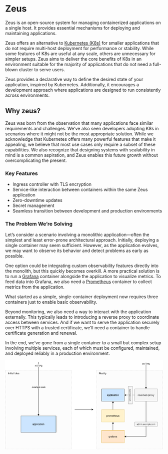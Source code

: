 # Zeus

Zeus is an open-source system for managing containerized applications on a single host. It provides essential mechanisms for deploying and maintaining applications.

Zeus offers an alternative to [Kubernetes (K8s)](https://kubernetes.io/) for smaller applications that do not require multi-host deployment for performance or stability. While some features of K8s are useful at any scale, others are unnecessary for simpler setups. Zeus aims to deliver the core benefits of K8s in an environment suitable for the majority of applications that do not need a full-blown cluster to serve users.

Zeus provides a declarative way to define the desired state of your application, inspired by Kubernetes. Additionally, it encourages a development approach where applications are designed to run consistently across environments.

## Why zeus?

Zeus was born from the observation that many applications face similar requirements and challenges. We’ve also seen developers adopting K8s in scenarios where it might not be the most appropriate solution. While we acknowledge that Kubernetes offers many powerful features that make it appealing, we believe that most use cases only require a subset of these capabilities. We also recognize that designing systems with scalability in mind is a common aspiration, and Zeus enables this future growth without overcomplicating the present.

### Key Features
 - Ingress controller with TLS encryption
 - Service-like interaction between containers within the same Zeus application
 - Zero-downtime updates
 - Secret management
 - Seamless transition between development and production environments

### The Problem We’re Solving

Let’s consider a scenario involving a monolithic application—often the simplest and least error-prone architectural approach. Initially, deploying a single container may seem sufficient. However, as the application evolves, we may want to observe its behavior and detect problems as early as possible.

One option could be integrating custom observability features directly into the monolith, but this quickly becomes overkill. A more practical solution is to run a [Grafana](https://grafana.com/) container alongside the application to visualize metrics. To feed data into Grafana, we also need a [Prometheus](https://prometheus.io/) container to collect metrics from the application.

What started as a simple, single-container deployment now requires three containers just to enable basic observability.

Beyond monitoring, we also need a way to interact with the application externally. This typically leads to introducing a reverse proxy to coordinate access between services. And if we want to serve the application securely over HTTPS with a trusted certificate, we’ll need a container to handle certificate generation and renewal.

In the end, we’ve gone from a single container to a small but complex setup involving multiple services, each of which must be configured, maintained, and deployed reliably in a production environment.

![example](./docs/problem.png)
